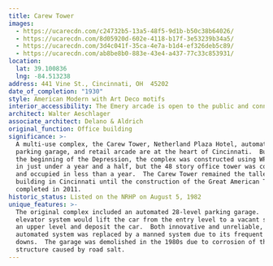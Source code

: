 ```yaml
---
title: Carew Tower
images:
  - https://ucarecdn.com/c24732b5-13a5-48f5-9d1b-b50c38b64026/
  - https://ucarecdn.com/8d05920d-602e-4118-b17f-3e53239b34a5/
  - https://ucarecdn.com/3d4c041f-35ca-4e7a-b1d4-ef326deb5c89/
  - https://ucarecdn.com/ab8be8b0-883e-43e4-a437-77c33c853931/
location:
  lat: 39.100836
  lng: -84.513238
address: 441 Vine St., Cincinnati, OH  45202
date_of_completion: "1930"
style: American Modern with Art Deco motifs
interior_accessibility: The Emery arcade is open to the public and connects Vine to Race.
architect: Walter Aeschlager
associate_architect: Delano & Aldrich
original_function: Office building
significance: >-
  A multi-use complex, the Carew Tower, Netherland Plaza Hotel, automated
  parking garage, and retail arcade are at the heart of Cincinnati.  Built at
  the beginning of the Depression, the complex was constructed using WPA funding
  in just under a year and a half, but the 48 story office tower was completed
  and occupied in less than a year.  The Carew Tower remained the tallest
  building in Cincinnati until the construction of the Great American Tower
  completed in 2011.
historic_status: Listed on the NRHP on August 5, 1982
unique_features: >-
  The original complex included an automated 28-level parking garage.  The
  elevator system would lift the car from the entry level to a vacant space on
  an upper level and deposit the car.  Both innovative and unreliable, the
  automated system was replaced by a manned system due to its frequent break
  downs.  The garage was demolished in the 1980s due to corrosion of the steel
  structure caused by road salt.
---
```

